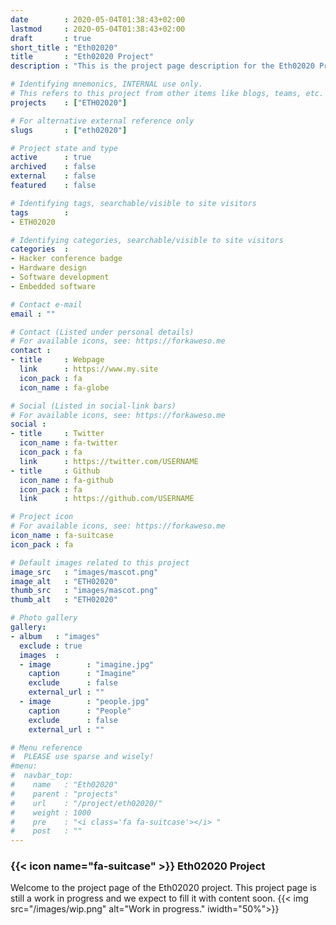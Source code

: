 ```yaml
---
date        : 2020-05-04T01:38:43+02:00
lastmod     : 2020-05-04T01:38:43+02:00
draft       : true
short_title : "Eth02020"
title       : "Eth02020 Project"
description : "This is the project page description for the Eth02020 Project."

# Identifying mnemonics, INTERNAL use only.
# This refers to this project from other items like blogs, teams, etc.
projects    : ["ETH02020"]

# For alternative external reference only
slugs       : ["eth02020"]

# Project state and type
active      : true
archived    : false
external    : false
featured    : false

# Identifying tags, searchable/visible to site visitors
tags        :
- ETH02020

# Identifying categories, searchable/visible to site visitors
categories  :
- Hacker conference badge
- Hardware design
- Software development
- Embedded software

# Contact e-mail
email : ""

# Contact (Listed under personal details)
# For available icons, see: https://forkaweso.me
contact :
- title     : Webpage
  link      : https://www.my.site
  icon_pack : fa
  icon_name : fa-globe

# Social (Listed in social-link bars)
# For available icons, see: https://forkaweso.me
social :
- title     : Twitter
  icon_name : fa-twitter
  icon_pack : fa
  link      : https://twitter.com/USERNAME
- title     : Github
  icon_name : fa-github
  icon_pack : fa
  link      : https://github.com/USERNAME

# Project icon
# For available icons, see: https://forkaweso.me
icon_name : fa-suitcase
icon_pack : fa

# Default images related to this project
image_src   : "images/mascot.png"
image_alt   : "ETH02020"
thumb_src   : "images/mascot.png"
thumb_alt   : "ETH02020"

# Photo gallery
gallery:
- album   : "images"
  exclude : true
  images  :
  - image        : "imagine.jpg"
    caption      : "Imagine"
    exclude      : false
    external_url : ""
  - image        : "people.jpg"
    caption      : "People"
    exclude      : false
    external_url : ""

# Menu reference
#  PLEASE use sparse and wisely!
#menu:
#  navbar_top:
#    name   : "Eth02020"
#    parent : "projects"
#    url    : "/project/eth02020/"
#    weight : 1000
#    pre    : "<i class='fa fa-suitcase'></i> "
#    post   : ""
---
```


### {{< icon name="fa-suitcase" >}} Eth02020 Project

Welcome to the project page of the Eth02020 project. This project page is still a work in progress and we expect to fill it with content soon.
{{< img src="/images/wip.png" alt="Work in progress." iwidth="50%">}}
